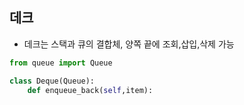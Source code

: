 ## 데크

- 데크는 스택과 큐의 결합체, 양쪽 끝에 조회,삽입,삭제 가능

```python
from queue import Queue

class Deque(Queue):
    def enqueue_back(self,item):
        
```


